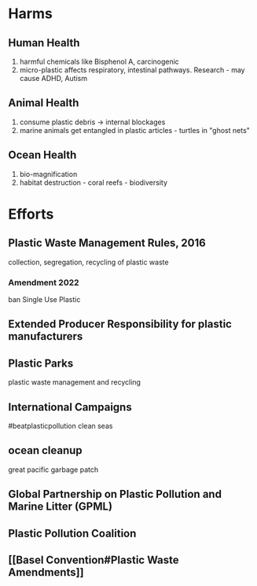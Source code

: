 # Harms
## Human Health
1. harmful chemicals like Bisphenol A, carcinogenic
2. micro-plastic affects respiratory, intestinal pathways. Research - may cause ADHD, Autism
## Animal Health
1. consume plastic debris → internal blockages
2. marine animals get entangled in plastic articles - turtles in "ghost nets"
## Ocean Health
1. bio-magnification
2. habitat destruction - coral reefs - biodiversity
# Efforts
## Plastic Waste Management Rules, 2016
collection, segregation, recycling of plastic waste
### Amendment 2022
ban Single Use Plastic
## Extended Producer Responsibility for plastic manufacturers
## Plastic Parks
plastic waste management and recycling
## International Campaigns
\#beatplasticpollution
clean seas
## ocean cleanup
great pacific garbage patch
## Global Partnership on Plastic Pollution and Marine Litter (GPML)
## Plastic Pollution Coalition
## [[Basel Convention#Plastic Waste Amendments]]
